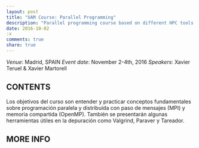 ```yaml
---
layout: post
title: "UAM Course: Parallel Programming"
description: "Parallel programming course based on different HPC tools: MPI, OpenMP, Paraver, etc."
date: 2016-10-02
:x
comments: true
share: true
---
```


*Venue*: Madrid, SPAIN
*Event date*: November 2-4th, 2016
*Speakers*: Xavier Teruel & Xavier Martorell

## CONTENTS

Los objetivos del curso son entender y practicar conceptos fundamentales sobre
programación paralela y distribuída con paso de mensajes (MPI) y memoria
compartida (OpenMP). También se presentarán algunas herramientas útiles en la
depuración como Valgrind, Paraver y Tareador.

## MORE INFO

